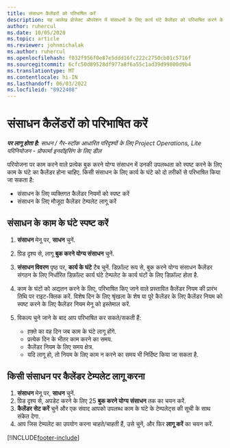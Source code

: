 ```yaml
---
title: संसाधन कैलेंडरों को परिभाषित करें
description: यह आलेख प्रोजेक्ट ऑपरेशन में संसाधनों के लिए कार्य घंटे कैलेंडर को परिभाषित करने के तरीके के बारे में जानकारी प्रदान करता है।
author: ruhercul
ms.date: 10/05/2020
ms.topic: article
ms.reviewer: johnmichalak
ms.author: ruhercul
ms.openlocfilehash: f032f956f0e87e5ddd16fc222c2750cb01c5716f
ms.sourcegitcommit: 6cfc50d89528df977a8f6a55c1ad39d99800d9b4
ms.translationtype: MT
ms.contentlocale: hi-IN
ms.lasthandoff: 06/03/2022
ms.locfileid: "8922408"
---
```

# <a name="define-resource-calendars"></a>संसाधन कैलेंडरों को परिभाषित करें

_**पर लागू होता है:** साधन / गैर-स्टॉक आधारित परिदृश्यों के लिए Project Operations, Lite परिनियोजन - प्रोफार्मा इनवॉइसिंग के लिए डील_

परियोजना पर काम करने वाले प्रत्येक बुक करने योग्य संसाधन में उनकी उपलब्धता को स्पष्ट करने के लिए काम के घंटे का कैलेंडर होना चाहिए. किसी संसाधन के लिए कार्य के घंटे को दो तरीकों से परिभाषित किया जा सकता है: 

   - संसाधन के लिए व्यक्तिगत कैलेंडर नियमों को स्पष्ट करें
   - संसाधन के लिए मौजूदा कैलेंडर टेम्पलेट लागू करें

## <a name="define-a-resources-working-hours"></a>संसाधन के काम के घंटे स्पष्ट करें

1. **संसाधन** मेनू पर, **साधन** चुनें.
2. ग्रिड दृश्य से, लागू **बुक करने योग्य संसाधन** चुनें.
3. **संसाधन विवरण** पृष्ठ पर, **कार्य के घंटे** टैब चुनें. डिफ़ॉल्ट रूप से, बुक करने योग्य संसाधन कैलेंडर संगठन के लिए निर्धारित डिफ़ॉल्ट कार्य घंटे टेम्पलेट के कार्य घंटों के लिए डिफ़ॉल्ट होता है.
4. काम के घंटों को अद्यतन करने के लिए, परिभाषित किए जाने वाले प्रस्तावित कैलेंडर नियम की प्रारंभ तिथि पर राइट-क्लिक करें. विशेष दिन के लिए श्रृंखला के शेष या पूरे कैलेंडर के लिए कैलेंडर नियम को स्पष्ट करने के लिए कैलेंडर नियम मेनू को इस्तेमाल करें.
5. विकल्प चुने जाने के बाद आप परिभाषित कर सकते/सकती हैं:

    - ह्फ़्ते का वह दिन जब काम के घंटे लागू होंगे.
    - प्रत्येक दिन के भीतर काम करने का समय.
    - कैलेंडर नियम के लिए समय क्षेत्र.
    - यदि लागू हो, तो नियम के लिए काम न करने का समय भी निर्दिष्ट किया जा सकता है.

## <a name="applying-a-calendar-template-to-a-resource"></a>किसी संसाधन पर कैलेंडर टेम्पलेट लागू करना

1. **संसाधन** मेनू पर, **साधन** चुनें.
2. ग्रिड दृश्य से, अपडेट करने के लिए 25 **बुक करने योग्य संसाधन** तक का चयन करें.
3. **कैलेंडर सेट करें** चुनें और एक संवाद आपको उपलब्ध काम के घंटे के टेम्पलेट्स की सूची के साथ संकेत देगा.
4. आप जिस टेम्पलेट का उपयोग करना चाहते/चाहती हैं, उसे चुनें, और फिर **लागू करें** का चयन करें.


[!INCLUDE[footer-include](../includes/footer-banner.md)]